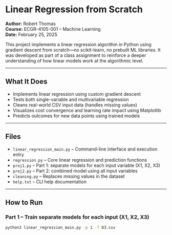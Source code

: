 # Linear Regression from Scratch

**Author:** Robert Thomas  
**Course:** ECGR-4105-001 – Machine Learning  
**Date:** February 25, 2025

This project implements a linear regression algorithm in Python using gradient descent from scratch—no scikit-learn, no prebuilt ML libraries. It was developed as part of a class assignment to reinforce a deeper understanding of how linear models work at the algorithmic level.

---

## What It Does

- Implements linear regression using custom gradient descent
- Tests both single-variable and multivariable regression
- Cleans real-world CSV input data (handles missing values)
- Visualizes cost convergence and learning rate impact using Matplotlib
- Predicts outcomes for new data points using trained models

---

## Files

- `linear_regression_main.py` – Command-line interface and execution entry
- `regression.py` – Core linear regression and prediction functions
- `proj1.py` – Part 1: separate models for each input variable (X1, X2, X3)
- `proj2.py` – Part 2: combined model using all input variables
- `cleaning.py` – Replaces missing values in the dataset
- `help.txt` – CLI help documentation

---

## How to Run

### Part 1 – Train separate models for each input (X1, X2, X3)

```bash
python3 linear_regression_main.py -p 1 -f D3.csv
